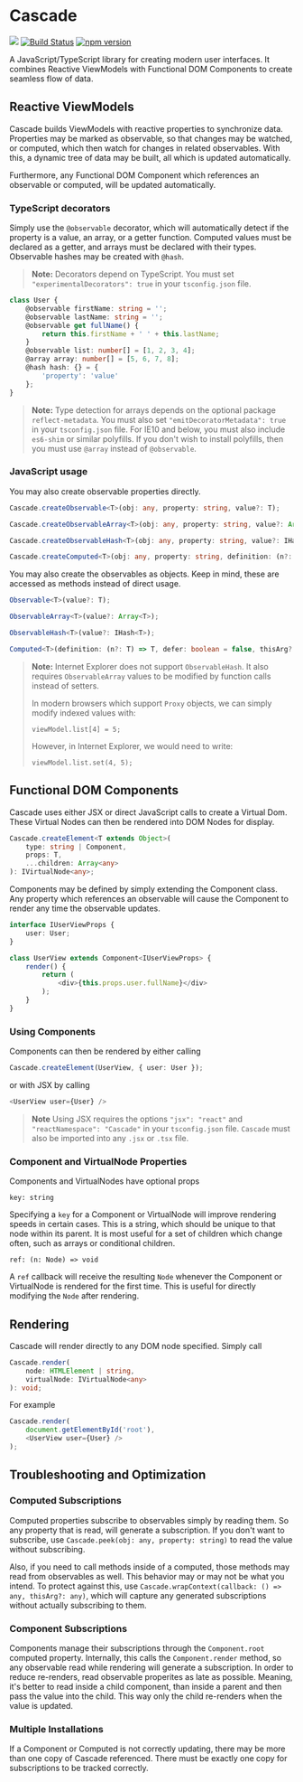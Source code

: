 # Cascade

![](https://github.com/sjohnsonaz/cascade/workflows/Node%20CI/badge.svg) [![Build Status](https://travis-ci.org/sjohnsonaz/cascade.svg?branch=master)](https://travis-ci.org/sjohnsonaz/cascade) [![npm version](https://badge.fury.io/js/cascade.svg)](https://badge.fury.io/js/cascade)

A JavaScript/TypeScript library for creating modern user interfaces. It combines Reactive ViewModels with Functional DOM Components to create seamless flow of data.

## Reactive ViewModels

Cascade builds ViewModels with reactive properties to synchronize data. Properties may be marked as observable, so that changes may be watched, or computed, which then watch for changes in related observables. With this, a dynamic tree of data may be built, all which is updated automatically.

Furthermore, any Functional DOM Component which references an observable or computed, will be updated automatically.

### TypeScript decorators

Simply use the `@observable` decorator, which will automatically detect if the property is a value, an array, or a getter function.  Computed values must be declared as a getter, and arrays must be declared with their types.  Observable hashes may be created with `@hash`.  

> **Note:** Decorators depend on TypeScript. You must set `"experimentalDecorators": true` in your `tsconfig.json` file.

```typescript
class User {
    @observable firstName: string = '';
    @observable lastName: string = '';
    @observable get fullName() {
        return this.firstName + ' ' + this.lastName;
    }
    @observable list: number[] = [1, 2, 3, 4];
    @array array: number[] = [5, 6, 7, 8];
    @hash hash: {} = {
        'property': 'value'
    };
}
```

> **Note:** Type detection for arrays depends on the optional package `reflect-metadata`. You must also set `"emitDecoratorMetadata": true` in your `tsconfig.json` file. For IE10 and below, you must also include `es6-shim` or similar polyfills.  If you don't wish to install polyfills, then you must use `@array` instead of `@observable`.

### JavaScript usage

You may also create observable properties directly.

```typescript
Cascade.createObservable<T>(obj: any, property: string, value?: T);

Cascade.createObservableArray<T>(obj: any, property: string, value?: Array<T>);

Cascade.createObservableHash<T>(obj: any, property: string, value?: IHash<T>);

Cascade.createComputed<T>(obj: any, property: string, definition: (n?: T) => T, defer?: boolean, setter?: (n: T) => any);
```

You may also create the observables as objects. Keep in mind, these are accessed as methods instead of direct usage.

```typescript
Observable<T>(value?: T);

ObservableArray<T>(value?: Array<T>);

ObservableHash<T>(value?: IHash<T>);

Computed<T>(definition: (n?: T) => T, defer: boolean = false, thisArg?: any, setter?: (n: T) => any);
```

> **Note:** Internet Explorer does not support `ObservableHash`.  It also requires `ObservableArray` values to be modified by function calls instead of setters.
> 
> In modern browsers which support `Proxy` objects, we can simply modify indexed values with:
> 
> `viewModel.list[4] = 5;`
> 
> However, in Internet Explorer, we would need to write:
> 
> `viewModel.list.set(4, 5);`

## Functional DOM Components

Cascade uses either JSX or direct JavaScript calls to create a Virtual Dom. These Virtual Nodes can then be rendered into DOM Nodes for display.

```typescript
Cascade.createElement<T extends Object>(
    type: string | Component,
    props: T,
    ...children: Array<any>
): IVirtualNode<any>;
```

Components may be defined by simply extending the Component class. Any property which references an observable will cause the Component to render any time the observable updates.

```typescript
interface IUserViewProps {
    user: User;
}

class UserView extends Component<IUserViewProps> {
    render() {
        return (
            <div>{this.props.user.fullName}</div>
        );
    }
}
```

### Using Components

Components can then be rendered by either calling

```typescript
Cascade.createElement(UserView, { user: User });
```

or with JSX by calling

```typescript
<UserView user={User} />
```

> **Note** Using JSX requires the options `"jsx": "react"` and `"reactNamespace": "Cascade"` in your `tsconfig.json` file. `Cascade` must also be imported into any `.jsx` or `.tsx` file.

### Component and VirtualNode Properties

Components and VirtualNodes have optional props

`key: string`

Specifying a `key` for a Component or VirtualNode will improve rendering speeds in certain cases. This is a string, which should be unique to that node within its parent. It is most useful for a set of children which change often, such as arrays or conditional children.

`ref: (n: Node) => void`

A `ref` callback will receive the resulting `Node` whenever the Component or VirtualNode is rendered for the first time. This is useful for directly modifying the `Node` after rendering.

## Rendering

Cascade will render directly to any DOM node specified. Simply call

```typescript
Cascade.render(
    node: HTMLElement | string,
    virtualNode: IVirtualNode<any>
): void;
```

For example

```typescript
Cascade.render(
    document.getElementById('root'),
    <UserView user={User} />
);
```

## Troubleshooting and Optimization

### Computed Subscriptions

Computed properties subscribe to observables simply by reading them.  So any property that is read, will generate a subscription.  If you don't want to subscribe, use `Cascade.peek(obj: any, property: string)` to read the value without subscribing.

Also, if you need to call methods inside of a computed, those methods may read from observables as well.  This behavior may or may not be what you intend.  To protect against this, use `Cascade.wrapContext(callback: () => any, thisArg?: any)`, which will capture any generated subscriptions without actually subscribing to them.

### Component Subscriptions

Components manage their subscriptions through the `Component.root` computed property.  Internally, this calls the `Component.render` method, so any observable read while rendering will generate a subscription.  In order to reduce re-renders, read observable properites as late as possible.  Meaning, it's better to read inside a child component, than inside a parent and then pass the value into the child.  This way only the child re-renders when the value is updated.

### Multiple Installations

If a Component or Computed is not correctly updating, there may be more than one copy of Cascade referenced.  There must be exactly one copy for subscriptions to be tracked correctly.
